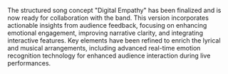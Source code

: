 The structured song concept "Digital Empathy" has been finalized and is now ready for collaboration with the band. This version incorporates actionable insights from audience feedback, focusing on enhancing emotional engagement, improving narrative clarity, and integrating interactive features. Key elements have been refined to enrich the lyrical and musical arrangements, including advanced real-time emotion recognition technology for enhanced audience interaction during live performances.